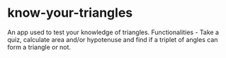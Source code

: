 # know-your-triangles
An app used to test your knowledge of triangles. Functionalities - Take a quiz, calculate area and/or hypotenuse and find if a triplet of angles can form a triangle or not.
